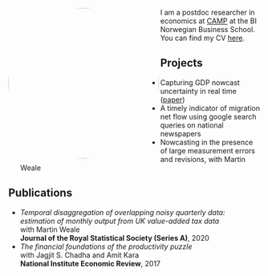 <img align="left" width="300" style="border-radius:100%" alt="Photo" src="https://user-images.githubusercontent.com/89748060/136673158-b6242b4d-b302-4be2-83dd-38c542f71ba7.png">I am a postdoc researcher in economics at [CAMP](https://www.bi.edu/research/research-centres/centre-of-applied-macroeconomics-and-commodity-prices/) at the BI Norwegian Business School. You can find my CV [here](https://github.com/paullabonne/paullabonne.github.io/blob/main/Files/CV.pdf).



## Projects

- Capturing GDP nowcast uncertainty in real time ([paper](https://arxiv.org/abs/2012.02601))
- A timely indicator of migration net flow using google search queries on national newspapers
- Nowcasting in the presence of large measurement errors and revisions, with Martin Weale

## Publications

- *Temporal disaggregation of overlapping noisy quarterly data: estimation of monthly output from UK value-added tax data*<br/>
with Martin Weale<br/>
**Journal of the Royal Statistical Society (Series A)**, 2020
- *The financial foundations of the productivity puzzle*<br/>
with Jagjit S. Chadha and Amit Kara<br/>
**National Institute Economic Review**, 2017

